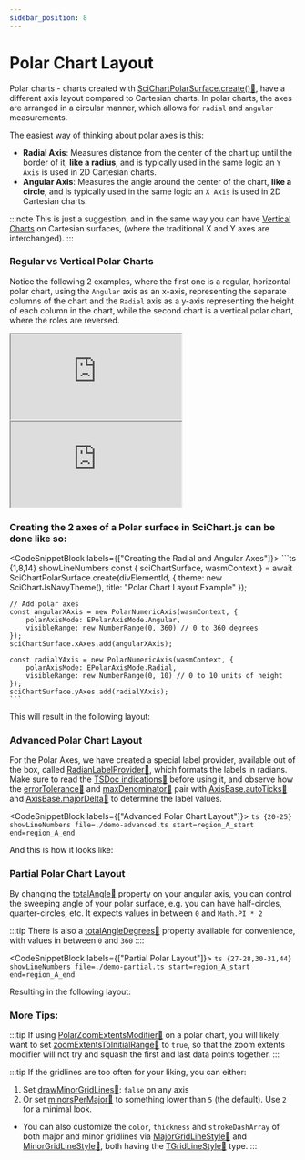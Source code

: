 ```yaml
---
sidebar_position: 8
---
```


# Polar Chart Layout

Polar charts - charts created with [SciChartPolarSurface.create():blue_book:](https://www.scichart.com/documentation/js/v4/typedoc/classes/scichartpolarsurface.html#create), have a different axis layout compared to Cartesian charts. In polar charts, the axes are arranged in a circular manner, which allows for `radial` and `angular` measurements.

The easiest way of thinking about polar axes is this:
- **Radial Axis**: Measures distance from the center of the chart up until the border of it, **like a radius**, and is typically used in the same logic an `Y Axis` is used in 2D Cartesian charts.
- **Angular Axis**: Measures the angle around the center of the chart, **like a circle**, and is typically used in the same logic an `X Axis` is used in 2D Cartesian charts.

:::note
This is just a suggestion, and in the same way you can have [Vertical Charts](/2d-charts/axis-api/multi-axis-and-layout/vertical-charts-rotate-transpose-axis/) on Cartesian surfaces, (where the traditional X and Y axes are interchanged).
:::

### Regular vs Vertical Polar Charts

Notice the following 2 examples, where the first one is a regular, horizontal polar chart, using the `Angular` axis as an x-axis, representing the separate columns of the chart and the `Radial` axis as a y-axis representing the height of each column in the chart, while the second chart is a vertical polar chart, where the roles are reversed.

<div style={{ display: 'flex', width: '100%', aspectRatio: '2' }}>
    <iframe src="http://stagingdemo2.scichart.com/demo/iframe/polar-column-chart" title="Polar Column Chart Example" style={{ flex: 1, height: 500 }}></iframe>
    <iframe src="http://stagingdemo2.scichart.com/demo/iframe/polar-radial-column-chart" title="Polar Radial Column Chart Example" style={{ flex: 1, height: 500 }}></iframe>
</div>

### Creating the 2 axes of a Polar surface in SciChart.js can be done like so:

<CodeSnippetBlock labels={["Creating the Radial and Angular Axes"]}>
    ```ts {1,8,14} showLineNumbers
    const { sciChartSurface, wasmContext } = await SciChartPolarSurface.create(divElementId, {
        theme: new SciChartJsNavyTheme(),
        title: "Polar Chart Layout Example"
    });

    // Add polar axes
    const angularXAxis = new PolarNumericAxis(wasmContext, {
        polarAxisMode: EPolarAxisMode.Angular,
        visibleRange: new NumberRange(0, 360) // 0 to 360 degrees
    });
    sciChartSurface.xAxes.add(angularXAxis);

    const radialYAxis = new PolarNumericAxis(wasmContext, {
        polarAxisMode: EPolarAxisMode.Radial,
        visibleRange: new NumberRange(0, 10) // 0 to 10 units of height
    });
    sciChartSurface.yAxes.add(radialYAxis);
    ```
</CodeSnippetBlock>

This will result in the following layout:

<LiveDocSnippet name="./demo" />

### Advanced Polar Chart Layout

For the Polar Axes, we have created a special label provider, available out of the box, called [RadianLabelProvider:blue_book:](https://www.scichart.com/documentation/js/v4/typedoc/classes/radianlabelprovider.html), which formats the labels in radians. Make sure to read the [TSDoc indications:blue_book:](https://www.scichart.com/documentation/js/v4/typedoc/classes/radianlabelprovider.html) before using it, and observe how the [errorTolerance:blue_book:](https://www.scichart.com/documentation/js/v4/typedoc/classes/radianlabelprovider.html#errortolerance) and [maxDenominator:blue_book:](https://www.scichart.com/documentation/js/v4/typedoc/classes/radianlabelprovider.html#maxdenominator) pair with [AxisBase.autoTicks:blue_book:](https://www.scichart.com/documentation/js/v4/typedoc/classes/polaraxisbase.html#autoticks) and [AxisBase.majorDelta:blue_book:](https://www.scichart.com/documentation/js/v4/typedoc/classes/polaraxisbase.html#majordelta) to determine the label values.

<CodeSnippetBlock labels={["Advanced Polar Chart Layout"]}>
    ```ts {20-25} showLineNumbers file=./demo-advanced.ts start=region_A_start end=region_A_end
    ```
</CodeSnippetBlock>

And this is how it looks like:

<LiveDocSnippet name="./demo-advanced" />

### Partial Polar Chart Layout

By changing the [totalAngle:blue_book:](https://www.scichart.com/documentation/js/v4/typedoc/classes/polaraxisbase.html#totalAngle) property on your angular axis, you can control the sweeping angle of your polar surface, e.g. you can have half-circles, quarter-circles, etc. 
It expects values in between `0` and `Math.PI * 2`

:::tip
There is also a [totalAngleDegrees:blue_book:](https://www.scichart.com/documentation/js/v4/typedoc/classes/polaraxisbase.html#totalAngleDegrees) property available for convenience, with values in between `0` and `360`
::::

<CodeSnippetBlock labels={["Partial Polar Layout"]}>
    ```ts {27-28,30-31,44} showLineNumbers file=./demo-partial.ts start=region_A_start end=region_A_end
    ```
</CodeSnippetBlock>

Resulting in the following layout:

<LiveDocSnippet name="./demo-partial" />

### More Tips:

:::tip
If using [PolarZoomExtentsModifier:blue_book:](https://www.scichart.com/documentation/js/v4/typedoc/classes/polarzoomextentsmodifier.html) on a polar chart, you will likely want to set [zoomExtentsToInitialRange:blue_book:](https://www.scichart.com/documentation/js/v4/typedoc/classes/polaraxisbase.html#zoomextentstoinitialrange) to `true`, so that the zoom extents modifier will not try and squash the first and last data points together.
:::

:::tip
If the gridlines are too often for your liking, you can either:
1. Set [drawMinorGridLines:blue_book:](https://www.scichart.com/documentation/js/v4/typedoc/classes/polaraxisbase.html#drawminorgirdlines): `false` on any axis
2. Or set [minorsPerMajor:blue_book:](https://www.scichart.com/documentation/js/v4/typedoc/classes/polaraxisbase.html#minorsPerMajor) to something lower than `5` (the default). Use `2` for a minimal look.

- You can also customize the `color`, `thickness` and `strokeDashArray` of both major and minor gridlines via [MajorGridLineStyle:blue_book:](https://www.scichart.com/documentation/js/v4/typedoc/classes/polaraxisbase.html#majorgridlinestyle) and [MinorGridLineStyle:blue_book:](https://www.scichart.com/documentation/js/v4/typedoc/classes/polaraxisbase.html#minorgridlinestyle), both having the [TGridLineStyle:blue_book:](https://www.scichart.com/documentation/js/v4/typedoc/index.html#tgridlinestyle) type.
:::